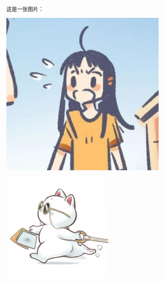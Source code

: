 

这是一张图片：

![tx2](img/test/tx2.jpg) 







<img src="img/test/tx.png" alt="tx" style="zoom:67%;" /> 

 
